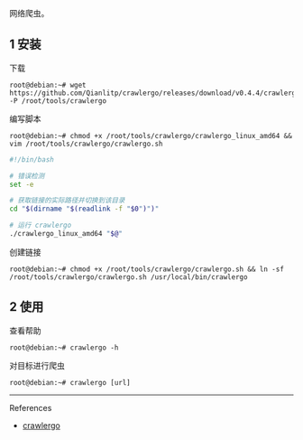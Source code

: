 网络爬虫。

## 1 安装

下载

```shell
root@debian:~# wget https://github.com/Qianlitp/crawlergo/releases/download/v0.4.4/crawlergo_linux_amd64 -P /root/tools/crawlergo
```

编写脚本

```shell
root@debian:~# chmod +x /root/tools/crawlergo/crawlergo_linux_amd64 && vim /root/tools/crawlergo/crawlergo.sh
```

```sh
#!/bin/bash

# 错误检测
set -e

# 获取链接的实际路径并切换到该目录
cd "$(dirname "$(readlink -f "$0")")"

# 运行 crawlergo
./crawlergo_linux_amd64 "$@"
```

创建链接

```shell
root@debian:~# chmod +x /root/tools/crawlergo/crawlergo.sh && ln -sf /root/tools/crawlergo/crawlergo.sh /usr/local/bin/crawlergo
```

## 2 使用

查看帮助

```shell
root@debian:~# crawlergo -h
```

对目标进行爬虫

```shell
root@debian:~# crawlergo [url]
```

---

References

- [crawlergo](https://github.com/Qianlitp/crawlergo)
